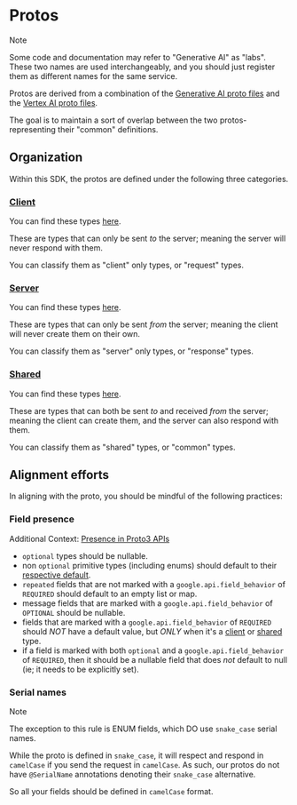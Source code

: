 # Protos

> [!NOTE]
> Some code and documentation may refer to "Generative AI" as "labs". These two names are used
> interchangeably, and you should just register them as different names for the same service.

Protos are derived from a combination of the [Generative AI proto files](https://github.com/googleapis/googleapis/tree/master/google/ai/generativelanguage/v1beta)
and the [Vertex AI proto files](https://github.com/googleapis/googleapis/tree/master/google/cloud/aiplatform/v1beta1).

The goal is to maintain a sort of overlap between the two protos- representing their "common"
definitions.

## Organization

Within this SDK, the protos are defined under the following three categories.

### [Client](#client-protos)

You can find these types [here](https://github.com/google-gemini/generative-ai-android/blob/main/common/src/main/kotlin/com/google/ai/client/generativeai/common/client/Types.kt).

These are types that can only be sent _to_ the server; meaning the server will never respond
with them. 

You can classify them as "client" only types, or "request" types.

### [Server](#server-protos)

You can find these types [here](https://github.com/google-gemini/generative-ai-android/blob/main/common/src/main/kotlin/com/google/ai/client/generativeai/common/server/Types.kt).

These are types that can only be sent _from_ the server; meaning the client will never create them
on their own.

You can classify them as "server" only types, or "response" types.

### [Shared](#shared-protos)

You can find these types [here](https://github.com/google-gemini/generative-ai-android/blob/main/common/src/main/kotlin/com/google/ai/client/generativeai/common/shared/Types.kt).

These are types that can both be sent _to_ and received _from_ the server; meaning the client can
create them, and the server can also respond with them.

You can classify them as "shared" types, or "common" types.

## Alignment efforts

In aligning with the proto, you should be mindful of the following practices:

### Field presence

Additional Context: [Presence in Proto3 APIs](https://github.com/google-gemini/generative-ai-android/blob/main/common/src/main/kotlin/com/google/ai/client/generativeai/common/shared/Types.kt)

- `optional` types should be nullable.
- non `optional` primitive types (including enums) should default to their [respective default](https://protobuf.dev/programming-guides/proto3/#default).
- `repeated` fields that are not marked with a `google.api.field_behavior` of `REQUIRED` should 
default to an empty list or map.
- message fields that are marked with a `google.api.field_behavior` of `OPTIONAL` should be nullable.
- fields that are marked with a `google.api.field_behavior` of `REQUIRED` should *NOT* have a 
default value, but *ONLY* when it's a [client](#client-protos) or [shared](#shared-protos) type.
- if a field is marked with both `optional` and a `google.api.field_behavior` of `REQUIRED`, then it
should be a nullable field that does _not_ default to null (ie; it needs to be explicitly set).

### Serial names

> [!NOTE]
> The exception to this rule is ENUM fields, which DO use `snake_case` serial names.

While the proto is defined in `snake_case`, it will respect and respond in `camelCase` if you send
the request in `camelCase`. As such, our protos do not have `@SerialName` annotations denoting their
`snake_case` alternative.

So all your fields should be defined in `camelCase` format.
